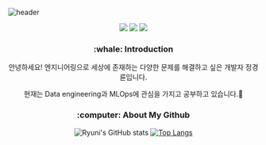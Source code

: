 ![header](https://capsule-render.vercel.app/api?type=transparent&color=auto&height=200&fontAlign=50&section=header&text=Hi!%20I'm%20ryuni%20:\)&fontSize=90&customColorList=19&fontColor=FF6363)


<div align=center>
<a href="https://hits.seeyoufarm.com"><img src="https://hits.seeyoufarm.com/api/count/incr/badge.svg?url=https%3A%2F%2Fgithub.com%2Fryuni-dev&count_bg=%23FF8787&title_bg=%233F4E4F&icon=&icon_color=%23E7E7E7&title=hits&edge_flat=false"/></a>
<a href="https://velog.io/@ryuni"><img src="https://img.shields.io/badge/Velog-20C997?style=flat-square&logo=Velog&logoColor=white"/></a>
<a href="https://ryuni.oopy.io/"><img src="https://img.shields.io/badge/Portfolio-00A98F?style=flat-square&logo=About.me&logoColor=white"/></a>

</div>

<h3 align="center">:whale: Introduction</h3>
<div align=center>
안녕하세요! 엔지니어링으로 세상에 존재하는 다양한 문제를 해결하고 싶은 개발자 정경륜입니다.

현재는 Data engineering과 MLOps에 관심을 가지고 공부하고 있습니다.🙂

</div>



<h3 align="center">:computer: About My Github</h3>

 <div align=center>

![Ryuni's GitHub stats](https://github-readme-stats.vercel.app/api?username=ryuni-dev&show_icons=true&theme=swift)
[![Top Langs](https://github-readme-stats.vercel.app/api/top-langs/?username=ryuni-dev&layout=compact&exclude_repo=COSE371_Database&theme=swift)](https://github.com/ryuni-dev/github-readme-stats)
 
</div>



<!-- <h3 align="center">🛠 Tech Stack 🛠</h3>
<p align="center">💡 Machine Learning & Deep Learning 💡</p>
<p align="center"> 
<img src="https://img.shields.io/badge/Python-3766AB?style=flat-square&logo=Python&logoColor=white"/></a> &nbsp
<img src="https://img.shields.io/badge/PyTorch-EE4C2C?style=flat-square&logo=Pytorch&logoColor=white"/></a> &nbsp
<img src="https://img.shields.io/badge/PyTorch Lightning-792EE5?style=flat-square&logo=Pytorch Lightning&logoColor=white"/></a> &nbsp
</p>
<p align="center">💡 Backend 💡</p>
<p align="center">
<img src="https://img.shields.io/badge/JavaScript-F7DF1E?style=flat-square&logo=JavaScript&logoColor=white"/></a> &nbsp 
<img src="https://img.shields.io/badge/TypeScript-3178C6?style=flat-square&logo=TypeScript&logoColor=white"/></a> &nbsp
</p>
<p align="center">
<img src="https://img.shields.io/badge/Node.js-339933?style=flat-square&logo=Node.js&logoColor=white"/></a> &nbsp
<img src="https://img.shields.io/badge/NestJS-E0234E?style=flat-square&logo=NestJS&logoColor=white"/></a> &nbsp
<img src="https://img.shields.io/badge/FastAPI-009688?style=flat-square&logo=FastAPI&logoColor=white"/></a> &nbsp
</p>
<p align="center">
<img src="https://img.shields.io/badge/PostgreSQL-4169E1?style=flat-square&logo=PostgreSQL&logoColor=white"/></a> &nbsp
<img src="https://img.shields.io/badge/MySQL-4479A1?style=flat-square&logo=MySQL&logoColor=white"/></a> &nbsp 
<img src="https://img.shields.io/badge/MongoDB-47A248?style=flat-square&logo=MongoDB&logoColor=white"/></a> &nbsp 
</p>
<p align="center">💡 Frontend 💡</p>
<p align="center">
<img src="https://img.shields.io/badge/React-61DAFB?style=flat-square&logo=React&logoColor=white"/></a> &nbsp 
<img src="https://img.shields.io/badge/Next.js-000000?style=flat-square&logo=Next.js&logoColor=white"/></a> &nbsp
<img src="https://img.shields.io/badge/React-Query-FF4154?style=flat-square&logo=React-Query&logoColor=white"/></a> &nbsp
</p>
<p align="center">💡 Other 💡</p>
<p align="center">
<img src="https://img.shields.io/badge/C-A8B9CC?style=flat-square&logo=C%2B%2B&logoColor=white"/></a> &nbsp
<img src="https://img.shields.io/badge/C++-00599C?style=flat-square&logo=C%2B%2B&logoColor=white"/></a> &nbsp
</p>
 -->
